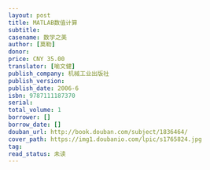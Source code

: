 ```yaml
---
layout: post
title: MATLAB数值计算
subtitle: 
casename: 数学之美
author: [莫勒]
donor: 
price: CNY 35.00
translator: [喻文健]
publish_company: 机械工业出版社
publish_version: 
publish_date: 2006-6
isbn: 9787111187370
serial: 
total_volume: 1
borrower: []
borrow_date: []
douban_url: http://book.douban.com/subject/1836464/
cover_path: https://img1.doubanio.com/lpic/s1765824.jpg
tag: 
read_status: 未读
---
```

